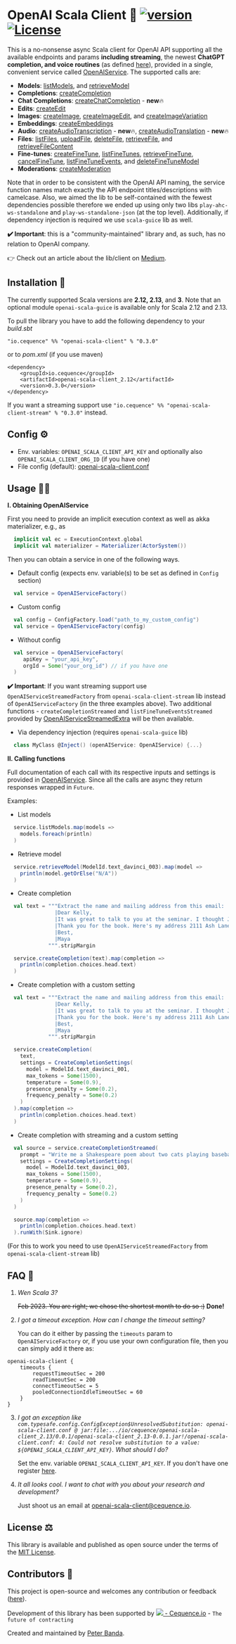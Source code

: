 # OpenAI Scala Client 🤖 [![version](https://img.shields.io/badge/version-0.3.0-green.svg)](https://cequence.io) [![License](https://img.shields.io/badge/License-MIT-lightgrey.svg)](https://opensource.org/licenses/MIT)

This is a no-nonsense async Scala client for OpenAI API supporting all the available endpoints and params **including streaming**, the newest **ChatGPT completion, and voice routines** (as defined [here](https://beta.openai.com/docs/api-reference)), provided in a single, convenient service called [OpenAIService](./openai-core/src/main/scala/io/cequence/openaiscala/service/OpenAIService.scala). The supported calls are: 

* **Models**: [listModels](https://platform.openai.com/docs/api-reference/models/list), and [retrieveModel](https://platform.openai.com/docs/api-reference/models/retrieve)
* **Completions**: [createCompletion](https://platform.openai.com/docs/api-reference/completions/create)
* **Chat Completions**: [createChatCompletion](https://platform.openai.com/docs/api-reference/chat/create) - **new**🔥
* **Edits**: [createEdit](https://platform.openai.com/docs/api-reference/edits/create)
* **Images**: [createImage](https://platform.openai.com/docs/api-reference/images/create), [createImageEdit](https://platform.openai.com/docs/api-reference/images/create-edit), and [createImageVariation](https://platform.openai.com/docs/api-reference/images/create-variation)
* **Embeddings**: [createEmbeddings](https://platform.openai.com/docs/api-reference/embeddings/create)
* **Audio**: [createAudioTranscription](https://platform.openai.com/docs/api-reference/audio/create) - **new**🔥, [createAudioTranslation](https://platform.openai.com/docs/api-reference/audio/create) - **new**🔥 
* **Files**: [listFiles](https://platform.openai.com/docs/api-reference/files/list), [uploadFile](https://platform.openai.com/docs/api-reference/files/upload), [deleteFile](https://platform.openai.com/docs/api-reference/files/delete), [retrieveFile](https://platform.openai.com/docs/api-reference/files/retrieve), and [retrieveFileContent](https://platform.openai.com/docs/api-reference/files/retrieve-content)
* **Fine-tunes**: [createFineTune](https://platform.openai.com/docs/api-reference/fine-tunes/create), [listFineTunes](https://platform.openai.com/docs/api-reference/fine-tunes/list), [retrieveFineTune](https://platform.openai.com/docs/api-reference/fine-tunes/retrieve), [cancelFineTune](https://platform.openai.com/docs/api-reference/fine-tunes/cancel), [listFineTuneEvents](https://platform.openai.com/docs/api-reference/fine-tunes/events), and [deleteFineTuneModel](https://platform.openai.com/docs/api-reference/fine-tunes/delete-model)
* **Moderations**: [createModeration](https://platform.openai.com/docs/api-reference/moderations/create)
 
Note that in order to be consistent with the OpenAI API naming, the service function names match exactly the API endpoint titles/descriptions with camelcase.
Also, we aimed the lib to be self-contained with the fewest dependencies possible therefore we ended up using only two libs `play-ahc-ws-standalone` and `play-ws-standalone-json` (at the top level). Additionally, if dependency injection is required we use `scala-guice` lib as well.  

**✔️ Important**: this is a "community-maintained" library and, as such, has no relation to OpenAI company.

👉 Check out an article about the lib/client on [Medium](https://medium.com/@0xbnd/openai-scala-client-is-out-d7577de934ad).

## Installation 🚀

The currently supported Scala versions are **2.12, 2.13**, and **3**. Note that an optional module `openai-scala-guice` is available only for Scala 2.12 and 2.13.  

To pull the library you have to add the following dependency to your *build.sbt*

```
"io.cequence" %% "openai-scala-client" % "0.3.0"
```

or to *pom.xml* (if you use maven)

```
<dependency>
    <groupId>io.cequence</groupId>
    <artifactId>openai-scala-client_2.12</artifactId>
    <version>0.3.0</version>
</dependency>
```

If you want a streaming support use `"io.cequence" %% "openai-scala-client-stream" % "0.3.0"` instead.

## Config ⚙️

- Env. variables: `OPENAI_SCALA_CLIENT_API_KEY` and optionally also `OPENAI_SCALA_CLIENT_ORG_ID` (if you have one)
- File config (default):  [openai-scala-client.conf](./openai-client/src/main/resources/openai-scala-client.conf)

## Usage 👨‍🎓

**I. Obtaining OpenAIService**

First you need to provide an implicit execution context as well as akka materializer, e.g., as

```scala
  implicit val ec = ExecutionContext.global
  implicit val materializer = Materializer(ActorSystem())
```

Then you can obtain a service in one of the following ways.

- Default config (expects env. variable(s) to be set as defined in `Config` section)
```scala
  val service = OpenAIServiceFactory()
```

- Custom config
```scala
  val config = ConfigFactory.load("path_to_my_custom_config")
  val service = OpenAIServiceFactory(config)
```

- Without config

```scala
  val service = OpenAIServiceFactory(
     apiKey = "your_api_key",
     orgId = Some("your_org_id") // if you have one
  )
```

**✔️ Important**: If you want streaming support use `OpenAIServiceStreamedFactory` from `openai-scala-client-stream` lib instead of `OpenAIServiceFactory` (in the three examples above). Two additional functions - `createCompletionStreamed` and `listFineTuneEventsStreamed` provided by [OpenAIServiceStreamedExtra](./openai-client-stream/src/main/scala/io/cequence/openaiscala/service/OpenAIServiceStreamedExtra.scala) will be then available.

- Via dependency injection (requires `openai-scala-guice` lib)

```scala
  class MyClass @Inject() (openAIService: OpenAIService) {...}
```

**II. Calling functions**

Full documentation of each call with its respective inputs and settings is provided in [OpenAIService](./openai-core/src/main/scala/io/cequence/openaiscala/service/OpenAIService.scala). Since all the calls are async they return responses wrapped in `Future`.

Examples:

- List models

```scala
  service.listModels.map(models =>
    models.foreach(println)
  )
```

- Retrieve model
```scala
  service.retrieveModel(ModelId.text_davinci_003).map(model =>
    println(model.getOrElse("N/A"))
  )
```

- Create completion
```scala
  val text = """Extract the name and mailing address from this email:
               |Dear Kelly,
               |It was great to talk to you at the seminar. I thought Jane's talk was quite good.
               |Thank you for the book. Here's my address 2111 Ash Lane, Crestview CA 92002
               |Best,
               |Maya
             """.stripMargin

  service.createCompletion(text).map(completion =>
    println(completion.choices.head.text)
  )
```

- Create completion with a custom setting

```scala
  val text = """Extract the name and mailing address from this email:
               |Dear Kelly,
               |It was great to talk to you at the seminar. I thought Jane's talk was quite good.
               |Thank you for the book. Here's my address 2111 Ash Lane, Crestview CA 92002
               |Best,
               |Maya
             """.stripMargin

  service.createCompletion(
    text,
    settings = CreateCompletionSettings(
      model = ModelId.text_davinci_001,
      max_tokens = Some(1500),
      temperature = Some(0.9),
      presence_penalty = Some(0.2),
      frequency_penalty = Some(0.2)
    )
  ).map(completion =>
    println(completion.choices.head.text)
  )
```

- Create completion with streaming and a custom setting

```scala
  val source = service.createCompletionStreamed(
    prompt = "Write me a Shakespeare poem about two cats playing baseball in Russia using at least 2 pages",
    settings = CreateCompletionSettings(
      model = ModelId.text_davinci_003,
      max_tokens = Some(1500),
      temperature = Some(0.9),
      presence_penalty = Some(0.2),
      frequency_penalty = Some(0.2)
    )
  )

  source.map(completion => 
    println(completion.choices.head.text)
  ).runWith(Sink.ignore)
```
(For this to work you need to use `OpenAIServiceStreamedFactory` from `openai-scala-client-stream` lib)

## FAQ 🤔

1. _Wen Scala 3?_ 

   ~~Feb 2023. You are right; we chose the shortest month to do so :)~~
 **Done!**


2. _I got a timeout exception. How can I change the timeout setting?_

   You can do it either by passing the `timeouts` param to `OpenAIServiceFactory` or, if you use your own configuration file, then you can simply add it there as: 

```
openai-scala-client {
    timeouts {
        requestTimeoutSec = 200
        readTimeoutSec = 200
        connectTimeoutSec = 5
        pooledConnectionIdleTimeoutSec = 60
    }
}
```

3. _I got an exception like `com.typesafe.config.ConfigException$UnresolvedSubstitution: openai-scala-client.conf @ jar:file:.../io/cequence/openai-scala-client_2.13/0.0.1/openai-scala-client_2.13-0.0.1.jar!/openai-scala-client.conf: 4: Could not resolve substitution to a value: ${OPENAI_SCALA_CLIENT_API_KEY}`. What should I do?_

   Set the env. variable `OPENAI_SCALA_CLIENT_API_KEY`. If you don't have one register [here](https://beta.openai.com/signup).


4. _It all looks cool. I want to chat with you about your research and development?_

   Just shoot us an email at [openai-scala-client@cequence.io](mailto:openai-scala-client@cequence.io?subject=Research%20andDevelopment).

## License ⚖️

This library is available and published as open source under the terms of the [MIT License](https://opensource.org/licenses/MIT).

## Contributors 🙏

This project is open-source and welcomes any contribution or feedback ([here](https://github.com/cequence-io/openai-scala-client/issues)).

Development of this library has been supported by  [<img src="https://cequence.io/favicon-16x16.png"> - Cequence.io](https://cequence.io) - `The future of contracting` 

Created and maintained by [Peter Banda](https://peterbanda.net).